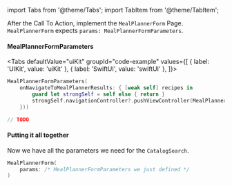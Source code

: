import Tabs from '@theme/Tabs';
import TabItem from '@theme/TabItem';

After the Call To Action, implement the `MealPlannerForm` Page.
`MealPlannerForm` expects `params: MealPlannerFormParameters`.

#### MealPlannerFormParameters

<Tabs
defaultValue="uiKit"
groupId="code-example"
values={[
{ label: 'UIKit', value: 'uiKit' },
{ label: 'SwiftUI', value: 'swiftUI' },
]}>

<TabItem value="uiKit">

```swift
MealPlannerFormParameters(
    onNavigateToMealPlannerResults: { [weak self] recipes in
        guard let strongSelf = self else { return }
        strongSelf.navigationController?.pushViewController(MealPlannerResultsViewController(), animated: true)
    }))
```
</TabItem>
<TabItem value="swiftUI">

[//]: # (TODO)
```swift
// TODO
```
</TabItem>
</Tabs>

#### Putting it all together

Now we have all the parameters we need for the `CatalogSearch`.

```swift
MealPlannerForm(
    params: /* MealPlannerFormParameters we just defined */
)
```
